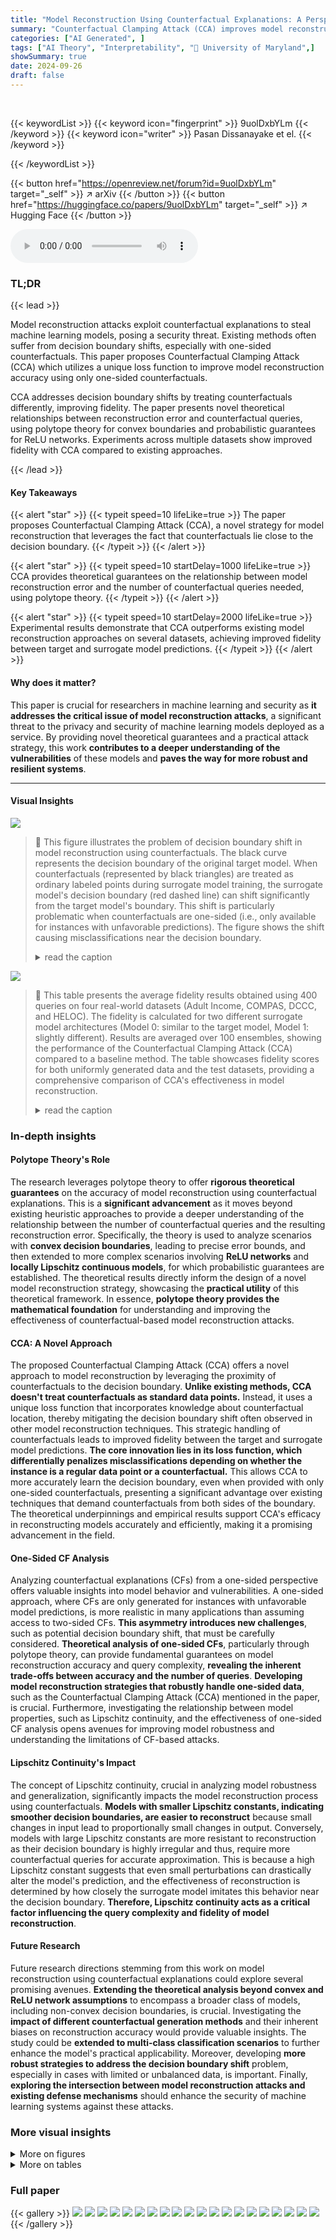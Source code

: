 ```yaml
---
title: "Model Reconstruction Using Counterfactual Explanations: A Perspective From Polytope Theory"
summary: "Counterfactual Clamping Attack (CCA) improves model reconstruction using counterfactual explanations by leveraging decision boundary proximity, offering theoretical guarantees and enhanced fidelity."
categories: ["AI Generated", ]
tags: ["AI Theory", "Interpretability", "🏢 University of Maryland",]
showSummary: true
date: 2024-09-26
draft: false
---
```


<br>

{{< keywordList >}}
{{< keyword icon="fingerprint" >}} 9uolDxbYLm {{< /keyword >}}
{{< keyword icon="writer" >}} Pasan Dissanayake et el. {{< /keyword >}}
 
{{< /keywordList >}}

{{< button href="https://openreview.net/forum?id=9uolDxbYLm" target="_self" >}}
↗ arXiv
{{< /button >}}
{{< button href="https://huggingface.co/papers/9uolDxbYLm" target="_self" >}}
↗ Hugging Face
{{< /button >}}



<audio controls>
    <source src="https://ai-paper-reviewer.com/9uolDxbYLm/podcast.wav" type="audio/wav">
    Your browser does not support the audio element.
</audio>


### TL;DR


{{< lead >}}

Model reconstruction attacks exploit counterfactual explanations to steal machine learning models, posing a security threat. Existing methods often suffer from decision boundary shifts, especially with one-sided counterfactuals. This paper proposes Counterfactual Clamping Attack (CCA) which utilizes a unique loss function to improve model reconstruction accuracy using only one-sided counterfactuals.  

CCA addresses decision boundary shifts by treating counterfactuals differently, improving fidelity. The paper presents novel theoretical relationships between reconstruction error and counterfactual queries, using polytope theory for convex boundaries and probabilistic guarantees for ReLU networks.  Experiments across multiple datasets show improved fidelity with CCA compared to existing approaches.

{{< /lead >}}


#### Key Takeaways

{{< alert "star" >}}
{{< typeit speed=10 lifeLike=true >}} The paper proposes Counterfactual Clamping Attack (CCA), a novel strategy for model reconstruction that leverages the fact that counterfactuals lie close to the decision boundary. {{< /typeit >}}
{{< /alert >}}

{{< alert "star" >}}
{{< typeit speed=10 startDelay=1000 lifeLike=true >}} CCA provides theoretical guarantees on the relationship between model reconstruction error and the number of counterfactual queries needed, using polytope theory. {{< /typeit >}}
{{< /alert >}}

{{< alert "star" >}}
{{< typeit speed=10 startDelay=2000 lifeLike=true >}} Experimental results demonstrate that CCA outperforms existing model reconstruction approaches on several datasets, achieving improved fidelity between target and surrogate model predictions. {{< /typeit >}}
{{< /alert >}}

#### Why does it matter?
This paper is crucial for researchers in machine learning and security as **it addresses the critical issue of model reconstruction attacks**, a significant threat to the privacy and security of machine learning models deployed as a service. By providing novel theoretical guarantees and a practical attack strategy, this work **contributes to a deeper understanding of the vulnerabilities** of these models and **paves the way for more robust and resilient systems**.

------
#### Visual Insights



![](https://ai-paper-reviewer.com/9uolDxbYLm/figures_1_1.jpg)

> 🔼 This figure illustrates the problem of decision boundary shift in model reconstruction using counterfactuals.  The black curve represents the decision boundary of the original target model. When counterfactuals (represented by black triangles) are treated as ordinary labeled points during surrogate model training, the surrogate model's decision boundary (red dashed line) can shift significantly from the target model's boundary. This shift is particularly problematic when counterfactuals are one-sided (i.e., only available for instances with unfavorable predictions).  The figure shows the shift causing misclassifications near the decision boundary.
> <details>
> <summary>read the caption</summary>
> Figure 1: Decision boundary shift when counterfactuals are treated as ordinary labeled points.
> </details>





![](https://ai-paper-reviewer.com/9uolDxbYLm/tables_7_1.jpg)

> 🔼 This table presents the average fidelity results obtained using 400 queries on four real-world datasets (Adult Income, COMPAS, DCCC, and HELOC).  The fidelity is calculated for two different surrogate model architectures (Model 0: similar to the target model, Model 1: slightly different). Results are averaged over 100 ensembles, showing the performance of the Counterfactual Clamping Attack (CCA) compared to a baseline method. The table showcases fidelity scores for both uniformly generated data and the test datasets, providing a comprehensive comparison of CCA's effectiveness in model reconstruction.
> <details>
> <summary>read the caption</summary>
> Table 1: Average fidelity achieved with 400 queries on the real-world datasets over an ensemble of size 100. Target model has hidden layers with neurons (20,10). Model 0 is similar to the target model in architecture. Model 1 has hidden layers with neurons (20, 10, 5).
> </details>





### In-depth insights


#### Polytope Theory's Role
The research leverages polytope theory to offer **rigorous theoretical guarantees** on the accuracy of model reconstruction using counterfactual explanations.  This is a **significant advancement** as it moves beyond existing heuristic approaches to provide a deeper understanding of the relationship between the number of counterfactual queries and the resulting reconstruction error.  Specifically, the theory is used to analyze scenarios with **convex decision boundaries**, leading to precise error bounds, and then extended to more complex scenarios involving **ReLU networks** and **locally Lipschitz continuous models**, for which probabilistic guarantees are established.  The theoretical results directly inform the design of a novel model reconstruction strategy, showcasing the **practical utility** of this theoretical framework.  In essence, **polytope theory provides the mathematical foundation** for understanding and improving the effectiveness of counterfactual-based model reconstruction attacks.

#### CCA: A Novel Approach
The proposed Counterfactual Clamping Attack (CCA) offers a novel approach to model reconstruction by leveraging the proximity of counterfactuals to the decision boundary.  **Unlike existing methods, CCA doesn't treat counterfactuals as standard data points.** Instead, it uses a unique loss function that incorporates knowledge about counterfactual location, thereby mitigating the decision boundary shift often observed in other model reconstruction techniques. This strategic handling of counterfactuals leads to improved fidelity between the target and surrogate model predictions.  **The core innovation lies in its loss function, which differentially penalizes misclassifications depending on whether the instance is a regular data point or a counterfactual.**  This allows CCA to more accurately learn the decision boundary, even when provided with only one-sided counterfactuals, presenting a significant advantage over existing techniques that demand counterfactuals from both sides of the boundary.  The theoretical underpinnings and empirical results support CCA's efficacy in reconstructing models accurately and efficiently, making it a promising advancement in the field.

#### One-Sided CF Analysis
Analyzing counterfactual explanations (CFs) from a one-sided perspective offers valuable insights into model behavior and vulnerabilities.  A one-sided approach, where CFs are only generated for instances with unfavorable model predictions, is more realistic in many applications than assuming access to two-sided CFs.  **This asymmetry introduces new challenges**, such as potential decision boundary shift, that must be carefully considered.  **Theoretical analysis of one-sided CFs**, particularly through polytope theory, can provide fundamental guarantees on model reconstruction accuracy and query complexity, **revealing the inherent trade-offs between accuracy and the number of queries**.  **Developing model reconstruction strategies that robustly handle one-sided data**, such as the Counterfactual Clamping Attack (CCA) mentioned in the paper, is crucial.  Furthermore,  investigating the relationship between model properties, such as Lipschitz continuity, and the effectiveness of one-sided CF analysis opens avenues for improving model robustness and understanding the limitations of CF-based attacks.

#### Lipschitz Continuity's Impact
The concept of Lipschitz continuity, crucial in analyzing model robustness and generalization, significantly impacts the model reconstruction process using counterfactuals.  **Models with smaller Lipschitz constants, indicating smoother decision boundaries, are easier to reconstruct** because small changes in input lead to proportionally small changes in output. Conversely, models with large Lipschitz constants are more resistant to reconstruction as their decision boundary is highly irregular and thus, require more counterfactual queries for accurate approximation. This is because a high Lipschitz constant suggests that even small perturbations can drastically alter the model's prediction, and the effectiveness of reconstruction is determined by how closely the surrogate model imitates this behavior near the decision boundary.  **Therefore, Lipschitz continuity acts as a critical factor influencing the query complexity and fidelity of model reconstruction**.

#### Future Research
Future research directions stemming from this work on model reconstruction using counterfactual explanations could explore several promising avenues. **Extending the theoretical analysis beyond convex and ReLU network assumptions** to encompass a broader class of models, including non-convex decision boundaries, is crucial.  Investigating the **impact of different counterfactual generation methods** and their inherent biases on reconstruction accuracy would provide valuable insights. The study could be **extended to multi-class classification scenarios** to further enhance the model's practical applicability.  Moreover, developing **more robust strategies to address the decision boundary shift** problem, especially in cases with limited or unbalanced data, is important. Finally, **exploring the intersection between model reconstruction attacks and existing defense mechanisms** should enhance the security of machine learning systems against these attacks.


### More visual insights

<details>
<summary>More on figures
</summary>


![](https://ai-paper-reviewer.com/9uolDxbYLm/figures_3_1.jpg)

> 🔼 The figure illustrates the model reconstruction problem setting. A target machine learning model is hosted on a Machine Learning as a Service (MLaaS) platform, accessible through an API. An adversary (user) can query the model with a set of input instances (D). The model returns the predictions for these instances and, for the instances with unfavorable predictions, provides corresponding counterfactuals. The adversary aims to build a surrogate model that closely mimics the target model based on these queries and counterfactuals. This setup highlights the interplay between model explainability and privacy.
> <details>
> <summary>read the caption</summary>
> Figure 2: Problem setting
> </details>



![](https://ai-paper-reviewer.com/9uolDxbYLm/figures_4_1.jpg)

> 🔼 This figure illustrates how a convex decision boundary can be approximated using a polytope constructed from supporting hyperplanes obtained through counterfactual queries.  The target model's decision boundary (a curve) is approximated by a polygon formed by the intersections of tangent hyperplanes at each of the closest counterfactuals. The figure highlights the queries, the resulting counterfactuals (one-sided), and the resulting polytope approximation.
> <details>
> <summary>read the caption</summary>
> Figure 3: Polytope approximation of a convex decision boundary using the closest counterfactuals.
> </details>



![](https://ai-paper-reviewer.com/9uolDxbYLm/figures_4_2.jpg)

> 🔼 This figure illustrates the difference in query density required for approximating convex versus concave decision boundaries.  In a convex region, the tangent hyperplanes obtained from closest counterfactuals are relatively well-spaced. However, in a concave region, due to length contraction, a much denser set of query points is needed to obtain equally spaced tangent hyperplanes that provide an accurate approximation of the decision boundary.
> <details>
> <summary>read the caption</summary>
> Figure 4: Approximating a concave region needs denser queries w.r.t. a convex region.
> </details>



![](https://ai-paper-reviewer.com/9uolDxbYLm/figures_5_1.jpg)

> 🔼 This figure illustrates the concept of inverse counterfactual regions within a uniform grid. The decision boundary is broken into linear pieces within each cell. The inverse counterfactual region for a piece of the decision boundary (Hi) is the set of points whose closest counterfactuals fall within Hi.  The figure visually demonstrates how the volume of these inverse counterfactual regions (vi(e)) influences the probability of successful model reconstruction. The area of the lower amber region represents the minimum volume (v*(e)) across all regions.
> <details>
> <summary>read the caption</summary>
> Figure 5: Ne grid and inverse counterfactual regions. Thick solid lines indicate the decision boundary pieces (Hi's). White color depicts the accepted region. Pale-colored are the inverse counterfactual regions of the Hi's with the matching color. In this case k(e) = 7 and v*(e) is the area of lower amber region.
> </details>



![](https://ai-paper-reviewer.com/9uolDxbYLm/figures_6_1.jpg)

> 🔼 This figure illustrates the core idea behind the Counterfactual Clamping Attack (CCA). The target model's decision boundary (red curve) and surrogate model's decision boundary (blue curve) are shown.  The green circles represent the counterfactuals, which lie near the decision boundary. The goal is to force the surrogate model to make similar predictions to the target model around these counterfactuals by using a unique loss function. The dotted lines connect the counterfactuals to their corresponding instances. The loss function penalizes the surrogate model only if its prediction is lower than a threshold for the counterfactuals, ensuring that the surrogate model's decision boundary remains close to that of the target model for counterfactuals.
> <details>
> <summary>read the caption</summary>
> Figure 6: Rationale for Counterfactual Clamping Strategy.
> </details>



![](https://ai-paper-reviewer.com/9uolDxbYLm/figures_8_1.jpg)

> 🔼 This figure provides a visual comparison of three different models on a 2D synthetic dataset: the target model, the baseline model (from Aïvodji et al., 2020), and the CCA model (the authors' proposed method).  It illustrates how the baseline model suffers from decision boundary shift, while the CCA model effectively mitigates this issue, resulting in a more accurate approximation of the target model's decision boundary. The colors represent the predicted class for each region (orange for one class, blue for the other), and the different symbols show the types of data points used: training data, counterfactuals, and queries.  The figure demonstrates the efficacy of the CCA model in reconstructing the target model's decision boundary by using a modified loss function that addresses the issue of decision boundary shifts. 
> <details>
> <summary>read the caption</summary>
> Figure 7: A 2-D demonstration of the proposed strategy. Orange and blue shades denote the favorable and unfavorable decision regions of each model. Circles denote the target model's training data.
> </details>



![](https://ai-paper-reviewer.com/9uolDxbYLm/figures_13_1.jpg)

> 🔼 The figure shows a geometrical illustration of Lemma 3.1.  A query point is shown with its closest counterfactual on a decision boundary. A line connecting the query and counterfactual is shown perpendicular to the tangent of the decision boundary at the point of the counterfactual. This illustrates that the line connecting a query point and its closest counterfactual is perpendicular to the decision boundary at the counterfactual point.
> <details>
> <summary>read the caption</summary>
> Figure 9: Line joining the query and its closest counterfactual is perpendicular to the decision boundary at the counterfactual. See Lemma 3.1 for details.
> </details>



![](https://ai-paper-reviewer.com/9uolDxbYLm/figures_18_1.jpg)

> 🔼 This figure compares the decision boundaries of three models: the target model, a baseline model, and the CCA model.  The orange and blue regions represent the positive and negative classes, respectively, for each model. The target model’s training data points are shown as circles. The plot shows how the baseline model suffers from decision boundary shift, while CCA model produces a decision boundary that is more aligned with the target model, indicating improved model reconstruction.
> <details>
> <summary>read the caption</summary>
> Figure 7: A 2-D demonstration of the proposed strategy. Orange and blue shades denote the favorable and unfavorable decision regions of each model. Circles denote the target model’s training data.
> </details>



![](https://ai-paper-reviewer.com/9uolDxbYLm/figures_19_1.jpg)

> 🔼 This figure compares the decision boundaries of three models in a two-dimensional space: the target model, a baseline model trained with a standard loss function, and a CCA (Counterfactual Clamping Attack) model trained with the proposed loss function.  The different colored regions represent the favorable and unfavorable regions of each model. The plot illustrates how the CCA model better approximates the decision boundary of the target model compared to the baseline model, which demonstrates the effectiveness of CCA in mitigating decision boundary shift.
> <details>
> <summary>read the caption</summary>
> Figure 7: A 2-D demonstration of the proposed strategy. Orange and blue shades denote the favorable and unfavorable decision regions of each model. Circles denote the target model’s training data.
> </details>



![](https://ai-paper-reviewer.com/9uolDxbYLm/figures_19_2.jpg)

> 🔼 This figure shows a 2D visualization comparing the target model’s decision boundary with those of the baseline model and the CCA model.  The orange and blue shades represent the favorable and unfavorable regions for each model.  Circles indicate the training data points from the original target model.  The figure visually demonstrates how the CCA model’s decision boundary is much closer to the target model’s boundary, in contrast to the baseline model, which exhibits a larger decision boundary shift.
> <details>
> <summary>read the caption</summary>
> Figure 7: A 2-D demonstration of the proposed strategy. Orange and blue shades denote the favorable and unfavorable decision regions of each model. Circles denote the target model’s training data.
> </details>



![](https://ai-paper-reviewer.com/9uolDxbYLm/figures_20_1.jpg)

> 🔼 This figure visualizes the performance of the proposed Counterfactual Clamping Attack (CCA) method compared to a baseline method on a synthetic 2D dataset.  The orange and blue regions represent the favorable and unfavorable prediction regions, respectively, for each model.  The plot shows that the baseline model's decision boundary shifts away from the true boundary, indicating a problem with existing methods. In contrast, CCA's decision boundary better approximates the true boundary, illustrating its effectiveness.
> <details>
> <summary>read the caption</summary>
> Figure 7: A 2-D demonstration of the proposed strategy. Orange and blue shades denote the favorable and unfavorable decision regions of each model. Circles denote the target model's training data.
> </details>



![](https://ai-paper-reviewer.com/9uolDxbYLm/figures_20_2.jpg)

> 🔼 This figure compares the theoretical query complexity from Theorem 3.2 with empirical results from Adult Income and HELOC datasets.  The log-log scale graphs show that the theoretical complexity provides an upper bound for the empirical complexities found in the experiments. Note that a constant was added to the graphs for presentation purposes, which does not change the slope of the lines representing the complexities.
> <details>
> <summary>read the caption</summary>
> Figure 14: A comparison of the query complexity derived in Theorem 3.2 with the empirical query complexities obtained on the Adult Income and HELOC datasets. The graphs are on a log-log scale. We observe that the analytical query complexity is an upper bound for the empirical query complexities. All the graphs are recentered with an additive constant for presentational convenience. However, this does not affect the slope of the graph, which corresponds to the complexity.
> </details>



![](https://ai-paper-reviewer.com/9uolDxbYLm/figures_21_1.jpg)

> 🔼 This figure visually demonstrates the effectiveness of the proposed counterfactual clamping (CCA) strategy compared to a baseline method.  A synthetic 2D dataset is used to illustrate how CCA mitigates decision boundary shift. The orange and blue regions represent the favorable and unfavorable regions predicted by each model (target, baseline, and CCA). The circles represent the training data points used to train the target model.  The figure clearly shows that the CCA model's decision boundary (blue/orange separation) is a much closer approximation to the target model's decision boundary than the baseline model's decision boundary.  This highlights the CCA strategy's improved fidelity in reconstructing the target model's behavior.
> <details>
> <summary>read the caption</summary>
> Figure 7: A 2-D demonstration of the proposed strategy. Orange and blue shades denote the favorable and unfavorable decision regions of each model. Circles denote the target model's training data.
> </details>



![](https://ai-paper-reviewer.com/9uolDxbYLm/figures_23_1.jpg)

> 🔼 This figure shows a 2D visualization comparing the target model, the baseline model (without counterfactual clamping), and the CCA model (with counterfactual clamping).  The orange and blue regions represent the favorable and unfavorable prediction regions of each model. The plots illustrate how the baseline model suffers from decision boundary shift while CCA improves model reconstruction fidelity by better aligning the surrogate model's decision boundary with that of the target model.
> <details>
> <summary>read the caption</summary>
> Figure 7: A 2-D demonstration of the proposed strategy. Orange and blue shades denote the favorable and unfavorable decision regions of each model. Circles denote the target model's training data.
> </details>



![](https://ai-paper-reviewer.com/9uolDxbYLm/figures_24_1.jpg)

> 🔼 This figure visualizes the performance of the proposed Counterfactual Clamping Attack (CCA) strategy compared to a baseline method on a 2D synthetic dataset. The orange and blue regions represent the favorable and unfavorable prediction areas, respectively. The circles indicate the target model's training data. The figure demonstrates that CCA effectively mitigates decision boundary shift, a common problem in model reconstruction approaches that use counterfactuals as ordinary data points. In contrast to the baseline method, CCA produces a surrogate model with a decision boundary that closely aligns with the target model.
> <details>
> <summary>read the caption</summary>
> Figure 7: A 2-D demonstration of the proposed strategy. Orange and blue shades denote the favorable and unfavorable decision regions of each model. Circles denote the target model's training data.
> </details>



![](https://ai-paper-reviewer.com/9uolDxbYLm/figures_25_1.jpg)

> 🔼 This figure compares the probability distributions of predictions made by the baseline model and the CCA model for the HELOC dataset. It highlights how CCA mitigates the decision boundary shift, resulting in a distribution where counterfactuals are clustered around 0.5, and other instances are around 1.0.
> <details>
> <summary>read the caption</summary>
> Figure 13: Histograms of probabilities predicted by “Baseline” and “CCA” models under the “Unknown Architecture” scenario (model 1) for the HELOC dataset. Note how the “Baseline” model provides predictions higher than 0.5 for a comparatively larger number of instances with [m(x)] = 0 due to the boundary shift issue. The clamping effect of the novel loss function is evident in the “CCA” model’s histogram, where the decision boundary being held closer to the counterfactuals is causing the two prominent modes in the favorable region. The mode closer to 0.5 is due to counterfactuals and the mode closer to 1.0 is due to instances with [m(x)] = 1.
> </details>



![](https://ai-paper-reviewer.com/9uolDxbYLm/figures_25_2.jpg)

> 🔼 This figure illustrates how a convex decision boundary can be approximated using a polytope.  The target model's decision boundary (a curve) is shown in dark blue.  Red dots represent one-sided counterfactual queries (points for which the model prediction was unfavorable). Blue dots represent the corresponding closest counterfactuals (points that yield a favorable outcome with minimum perturbation).  The dashed black line shows the polytope approximation of the decision boundary which is created by the intersection of the tangent hyperplanes at each counterfactual point. The shaded green region highlights the area where the approximation differs from the target model's decision boundary.
> <details>
> <summary>read the caption</summary>
> Figure 3: Polytope approximation of a convex decision boundary using the closest counterfactuals.
> </details>



![](https://ai-paper-reviewer.com/9uolDxbYLm/figures_26_1.jpg)

> 🔼 This figure validates Theorem 3.2 by comparing the theoretical and empirical rates of convergence of the approximation error (epsilon) with the number of queries (n) for different dimensionality values (d). The dotted lines represent the theoretical rates, and the solid lines represent the empirical results obtained from experiments.  The plot uses logarithmic scales for both epsilon and n, allowing for better visualization of the convergence behavior. The results show that the empirical convergence rates generally follow the predicted theoretical rates, with some deviation observed at higher dimensions.
> <details>
> <summary>read the caption</summary>
> Figure 20: Verifying Theorem 3.2: Dotted and solid lines indicate the theoretical and empirical rates of convergence.
> </details>



</details>




<details>
<summary>More on tables
</summary>


![](https://ai-paper-reviewer.com/9uolDxbYLm/tables_8_1.jpg)
> 🔼 This table presents the average fidelity achieved by the Counterfactual Clamping Attack (CCA) and the baseline method for four real-world datasets.  The fidelity is calculated using two different reference datasets: uniformly distributed samples (Duni) and test dataset samples (Dtest). Two surrogate model architectures are compared: one similar to the target model (Model 0) and one with a different architecture (Model 1). The results show the fidelity values for each method, dataset, and reference dataset.
> <details>
> <summary>read the caption</summary>
> Table 1: Average fidelity achieved with 400 queries on the real-world datasets over an ensemble of size 100. Target model has hidden layers with neurons (20,10). Model 0 is similar to the target model in architecture. Model 1 has hidden layers with neurons (20, 10, 5).
> </details>

![](https://ai-paper-reviewer.com/9uolDxbYLm/tables_9_1.jpg)
> 🔼 This table presents the fidelity results achieved using different counterfactual generation methods on the HELOC dataset. The target model has three hidden layers with (20, 30, 10) neurons while the surrogate model has two hidden layers with (10, 20) neurons.  It compares the performance of the proposed Counterfactual Clamping Attack (CCA) with a baseline approach using different counterfactual generation techniques, including MCCF with L2 and L1 norms, DiCE Actionable, 1-Nearest-Neighbor, ROAR, and C-CHVAE. Fidelity is measured for different query sizes (n=100 and n=200). The table also includes histograms visualizing the distribution of target model predictions for each counterfactual generation method.
> <details>
> <summary>read the caption</summary>
> Table 2: Fidelity achieved with different counterfactual generating methods on HELOC dataset. Target model has hidden layers with neurons (20, 30, 10). Surrogate model architecture is (10, 20).
> </details>

![](https://ai-paper-reviewer.com/9uolDxbYLm/tables_21_1.jpg)
> 🔼 This table presents the average fidelity results obtained by using 400 queries on four real-world datasets.  Two different surrogate model architectures are tested: one similar and one slightly different from the target model's architecture. The fidelity is measured for both uniformly sampled instances and test data instances. The table shows that the proposed CCA method generally achieves higher or similar fidelity compared to the baseline method.
> <details>
> <summary>read the caption</summary>
> Table 1: Average fidelity achieved with 400 queries on the real-world datasets over an ensemble of size 100. Target model has hidden layers with neurons (20,10). Model 0 is similar to the target model in architecture. Model 1 has hidden layers with neurons (20, 10, 5).
> </details>

![](https://ai-paper-reviewer.com/9uolDxbYLm/tables_21_2.jpg)
> 🔼 This table shows the average fidelity achieved by using the proposed Counterfactual Clamping Attack (CCA) and the baseline method on four real-world datasets.  The results are presented for two different surrogate model architectures, one similar to the target model and one with a different number of layers.  The fidelity is measured using two different reference datasets: one with uniformly distributed samples and one with test data instances.
> <details>
> <summary>read the caption</summary>
> Table 1: Average fidelity achieved with 400 queries on the real-world datasets over an ensemble of size 100. Target model has hidden layers with neurons (20,10). Model 0 is similar to the target model in architecture. Model 1 has hidden layers with neurons (20, 10, 5).
> </details>

![](https://ai-paper-reviewer.com/9uolDxbYLm/tables_22_1.jpg)
> 🔼 This table presents the average fidelity results achieved by using 400 queries on four real-world datasets.  The fidelity is measured using two different surrogate models (Model 0 and Model 1) with varying architectures.  Two different methods are compared for model reconstruction: the baseline method and the proposed CCA method. The results are presented for two different reference datasets:  one with uniformly generated data points and one using the actual test data. The table shows how the proposed method improves fidelity of reconstruction compared to the baseline method across different datasets and model architectures.
> <details>
> <summary>read the caption</summary>
> Table 1: Average fidelity achieved with 400 queries on the real-world datasets over an ensemble of size 100. Target model has hidden layers with neurons (20,10). Model 0 is similar to the target model in architecture. Model 1 has hidden layers with neurons (20, 10, 5).
> </details>

![](https://ai-paper-reviewer.com/9uolDxbYLm/tables_23_1.jpg)
> 🔼 This table presents the average fidelity achieved by using the Counterfactual Clamping Attack (CCA) and the baseline method on four real-world datasets.  Two different surrogate model architectures were tested (Model 0, similar to the target model, and Model 1, with a different architecture) for each dataset.  The fidelity was calculated using 400 queries on an ensemble of 100 target models.
> <details>
> <summary>read the caption</summary>
> Table 1: Average fidelity achieved with 400 queries on the real-world datasets over an ensemble of size 100. Target model has hidden layers with neurons (20,10). Model 0 is similar to the target model in architecture. Model 1 has hidden layers with neurons (20, 10, 5).
> </details>

</details>




### Full paper

{{< gallery >}}
<img src="https://ai-paper-reviewer.com/9uolDxbYLm/1.png" class="grid-w50 md:grid-w33 xl:grid-w25" />
<img src="https://ai-paper-reviewer.com/9uolDxbYLm/2.png" class="grid-w50 md:grid-w33 xl:grid-w25" />
<img src="https://ai-paper-reviewer.com/9uolDxbYLm/3.png" class="grid-w50 md:grid-w33 xl:grid-w25" />
<img src="https://ai-paper-reviewer.com/9uolDxbYLm/4.png" class="grid-w50 md:grid-w33 xl:grid-w25" />
<img src="https://ai-paper-reviewer.com/9uolDxbYLm/5.png" class="grid-w50 md:grid-w33 xl:grid-w25" />
<img src="https://ai-paper-reviewer.com/9uolDxbYLm/6.png" class="grid-w50 md:grid-w33 xl:grid-w25" />
<img src="https://ai-paper-reviewer.com/9uolDxbYLm/7.png" class="grid-w50 md:grid-w33 xl:grid-w25" />
<img src="https://ai-paper-reviewer.com/9uolDxbYLm/8.png" class="grid-w50 md:grid-w33 xl:grid-w25" />
<img src="https://ai-paper-reviewer.com/9uolDxbYLm/9.png" class="grid-w50 md:grid-w33 xl:grid-w25" />
<img src="https://ai-paper-reviewer.com/9uolDxbYLm/10.png" class="grid-w50 md:grid-w33 xl:grid-w25" />
<img src="https://ai-paper-reviewer.com/9uolDxbYLm/11.png" class="grid-w50 md:grid-w33 xl:grid-w25" />
<img src="https://ai-paper-reviewer.com/9uolDxbYLm/12.png" class="grid-w50 md:grid-w33 xl:grid-w25" />
<img src="https://ai-paper-reviewer.com/9uolDxbYLm/13.png" class="grid-w50 md:grid-w33 xl:grid-w25" />
<img src="https://ai-paper-reviewer.com/9uolDxbYLm/14.png" class="grid-w50 md:grid-w33 xl:grid-w25" />
<img src="https://ai-paper-reviewer.com/9uolDxbYLm/15.png" class="grid-w50 md:grid-w33 xl:grid-w25" />
<img src="https://ai-paper-reviewer.com/9uolDxbYLm/16.png" class="grid-w50 md:grid-w33 xl:grid-w25" />
<img src="https://ai-paper-reviewer.com/9uolDxbYLm/17.png" class="grid-w50 md:grid-w33 xl:grid-w25" />
<img src="https://ai-paper-reviewer.com/9uolDxbYLm/18.png" class="grid-w50 md:grid-w33 xl:grid-w25" />
<img src="https://ai-paper-reviewer.com/9uolDxbYLm/19.png" class="grid-w50 md:grid-w33 xl:grid-w25" />
<img src="https://ai-paper-reviewer.com/9uolDxbYLm/20.png" class="grid-w50 md:grid-w33 xl:grid-w25" />
{{< /gallery >}}